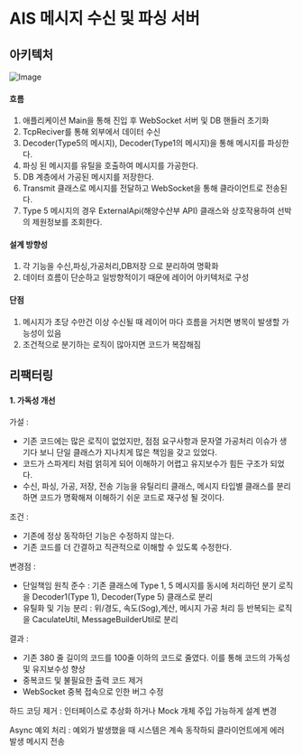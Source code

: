 # AIS 메시지 수신 및 파싱 서버
## 아키텍처
![Image](https://github.com/user-attachments/assets/f3e20a1e-b6ff-479f-9832-ddc298d5b06f)

#### 흐름
1. 애플리케이션 Main을 통해 진입 후 WebSocket 서버 및 DB 핸들러 초기화
2. TcpReciver를 통해  외부에서 데이터 수신
3. Decoder(Type5의 메시지), Decoder(Type1의 메시지)을 통해 메시지를 파싱한다.
4. 파싱 된 메시지를 유틸을 호출하여 메시지를 가공한다.
5. DB 계층에서 가공된 메시지를 저장한다.
6. Transmit 클래스로 메시지를 전달하고 WebSocket을 통해 클라이언트로 전송된다.
7. Type 5 메시지의 경우 ExternalApi(해양수산부 API) 클래스와 상호작용하여 선박의 제원정보를 조회한다.

#### 설계 방향성
1. 각 기능을 수신,파싱,가공처리,DB저장 으로 분리하여 명확화
3. 데이터 흐름이 단순하고 일방향적이기 때문에 레이어 아키텍처로 구성

#### 단점
1. 메시지가 초당 수만건 이상 수신될 때 레이어 마다 흐름을 거치면 병목이 발생할 가능성이 있음
2. 조건적으로 분기하는 로직이 많아지면 코드가 복잡해짐
  
## 리팩터링

#### 1. 가독성 개선  

가설 :   
- 기존 코드에는 많은 로직이 없었지만, 점점 요구사항과 문자열 가공처리 이슈가 생기다 보니 단일 클래스가 지나치게 많은 책임을 갖고 있었다. 
- 코드가 스파게티 처럼 얽히게 되어 이해하기 어렵고 유지보수가 힘든 구조가 되었다. 
- 수신, 파싱, 가공, 저장, 전송 기능을 유틸리티 클래스, 메시지 타입별 클래스를 분리하면 코드가 명확해져 이해하기 쉬운 코드로 재구성 될 것이다.  

조건 :  
- 기존에 정상 동작하던 기능은 수정하지 않는다.  
- 기존 코드를 더 간결하고 직관적으로 이해할 수 있도록 수정한다.  

변경점 :  
- 단일책임 원칙 준수 : 기존 클래스에 Type 1, 5 메시지를 동시에 처리하던 분기 로직을 Decoder1(Type 1), Decoder(Type 5) 클래스로 분리
- 유틸화 및 기능 분리 : 위/경도, 속도(Sog),계산, 메시지 가공 처리 등 반복되는 로직을 CaculateUtil, MessageBuilderUtil로 분리
  
결과 :  
- 기존 380 줄 길이의 코드를 100줄 이하의 코드로 줄였다. 이를 통해 코드의 가독성 및 유지보수성 향상  
- 중복코드 및 불필요한 출력 코드 제거
- WebSocket 중복 접속으로 인한 버그 수정  

하드 코딩 제거 : 인터페이스로 추상화 하거나 Mock 개체 주입 가능하게 설계 변경

Async 예외 처리 : 예외가 발생했을 때 시스템은 계속 동작하되 클라이언트에게 에러 발생 메시지 전송
